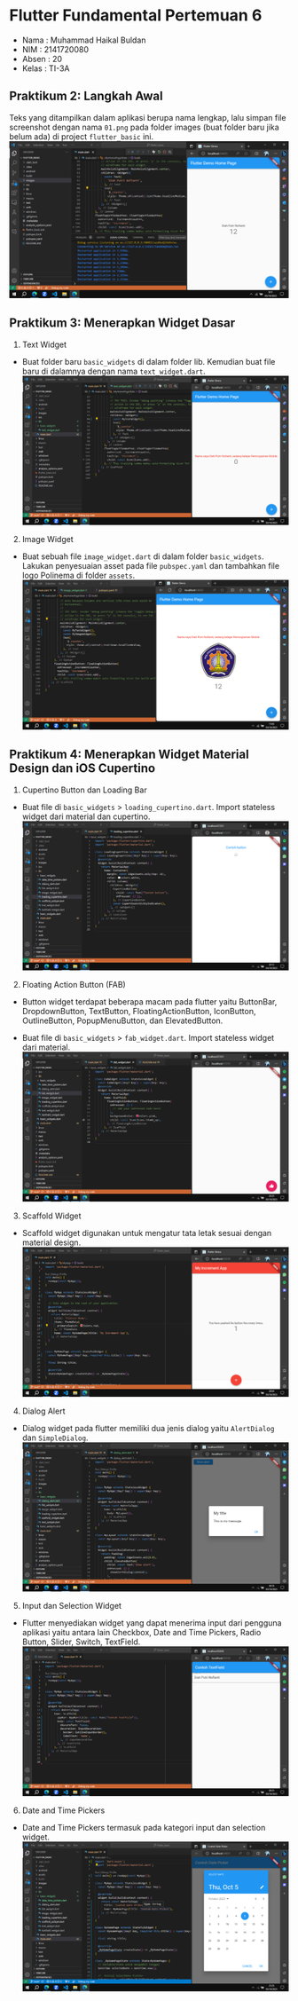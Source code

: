 # Flutter Fundamental Pertemuan 6

* Nama  : Muhammad Haikal Buldan
* NIM   : 2141720080
* Absen : 20
* Kelas : TI-3A

## Praktikum 2: Langkah Awal
Teks yang ditampilkan dalam aplikasi berupa nama lengkap, lalu simpan file screenshot dengan nama `01.png` pada folder images (buat folder baru jika belum ada) di project `flutter_basic` ini.
![Screenshot 1](images/01.png)

## Praktikum 3: Menerapkan Widget Dasar

1. Text Widget
* Buat folder baru `basic_widgets` di dalam folder lib. Kemudian buat file baru di dalamnya dengan nama `text_widget.dart`.
![Screenshot 2](images/02.png)

2. Image Widget
* Buat sebuah file `image_widget.dart` di dalam folder `basic_widgets`. Lakukan penyesuaian asset pada file `pubspec.yaml` dan tambahkan file logo Polinema di folder `assets`.
![Screenshot 3](images/03.png)

## Praktikum 4: Menerapkan Widget Material Design dan iOS Cupertino

1. Cupertino Button dan Loading Bar
* Buat file di `basic_widgets` > `loading_cupertino.dart`. Import stateless widget dari material dan cupertino. 
![Screenshot 8](images/08.png)

2. Floating Action Button (FAB)
* Button widget terdapat beberapa macam pada flutter yaitu ButtonBar, DropdownButton, TextButton, FloatingActionButton, IconButton, OutlineButton, PopupMenuButton, dan ElevatedButton. 

* Buat file di `basic_widgets` > `fab_widget.dart`. Import stateless widget dari material.
![Screenshot 9](images/09.png)

3. Scaffold Widget
* Scaffold widget digunakan untuk mengatur tata letak sesuai dengan material design.
![Screenshot 4](images/04.png)

4. Dialog Alert
* Dialog widget pada flutter memiliki dua jenis dialog yaitu `AlertDialog` dan `SimpleDialog`.
![Screenshot 5](images/05.png)

5. Input dan Selection Widget
* Flutter menyediakan widget yang dapat menerima input dari pengguna aplikasi yaitu antara lain Checkbox, Date and Time Pickers, Radio Button, Slider, Switch, TextField.
![Screenshot 6](images/06.png)

6. Date and Time Pickers
* Date and Time Pickers termasuk pada kategori input dan selection widget.
![Screenshot 7](images/07.png)